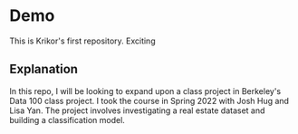 # Demo

This is Krikor's first repository. Exciting

## Explanation

In this repo, I will be looking to expand upon a class project in Berkeley's Data 100 class project. I took the course in Spring 2022 with Josh Hug and Lisa Yan. The project involves investigating a real estate dataset and building a classification model.